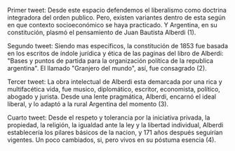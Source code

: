 Primer tweet:
Desde este espacio defendemos el liberalismo como doctrina integradora del orden publico. Pero, existen variantes dentro de esta según en que contexto socioeconómico se haya practicado. Y Argentina, en su constitución, plasmó el pensamiento de Juan Bautista Alberdi (1).

Segundo tweet:
Siendo mas específicos, la constitución de 1853 fue basada en los escritos de índole jurídica y ética de las paginas del libro de Alberdi: "Bases y puntos de partida para la organización política de la republica argentina". El llamado "Granjero del mundo", así, fue consagrado (2).

Tercer tweet:
La obra intelectual de Alberdi esta demarcada por una rica y multifacética vida, fue musico, diplomático, escritor, economista, político, abogado y jurista. Desde una lente pragmática, Alberdi, encarnó el ideal liberal, y lo adaptó a la rural Argentina del momento (3).

Cuarto tweet:
Desde el respeto y tolerancia por la iniciativa privada, la propiedad, la religión, la igualdad ante la ley y la libertad individual, Alberdi establecería los pilares básicos de la nacion, y 171 años después seguirían vigentes. Un poco cambiados, si, pero vivos en su póstuma esencia (4).